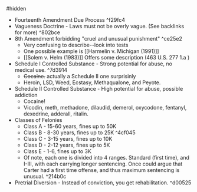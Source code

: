 #hidden 
* Fourteenth Amendment Due Process ^f29fc4
* Vagueness Doctrine - Laws must not be overly vague. (See backlinks for more) ^802bce
* 8th Amendment forbidding "cruel and unusual punishment" ^ce25e2
	* Very confusing to describe--look into tests
	* One possible example is [[Harmelin v. Michigan (1991)]]
	* [[Solem v. Helm (1983)]] Offers some description (463 U.S. 277 1.a )
* Schedule I Controlled Substance - Strong potential for abuse, no medical use. ^7d3914
	* ~~Cocaine.~~ actually a Schedule II one surprisinly
	* Heroin, LSD, Weed, Ecstasy, Methaqualone, and Peyote.
* Schedule II Controlled Substance - High potential for abuse, possible addiction
	* Cocaine! 
	* Vicodin, meth, methadone, dilaudid, demerol, oxycodone, fentanyl, dexedrine, adderall, ritalin.
* Classes of Felonies
	* Class A - 15-60 years, fines up to 50K
	* Class B - 8-30 years, fines up to 25K ^4cf045
	* Class C - 3-15 years, fines up to 10K
	* Class D - 2-12 years, fines up to 5K
	* Class E - 1-6, fines up to 3K
	* Of note, each one is divided into 4 ranges. Standard (first time), and I-III, with each carrying longer sentencing. Once could argue that Carter had a first time offense, and thus maximum sentencing is unusual. ^214b0c
* Pretrial Diversion - Instead of conviction, you get rehabilitation. ^d00525